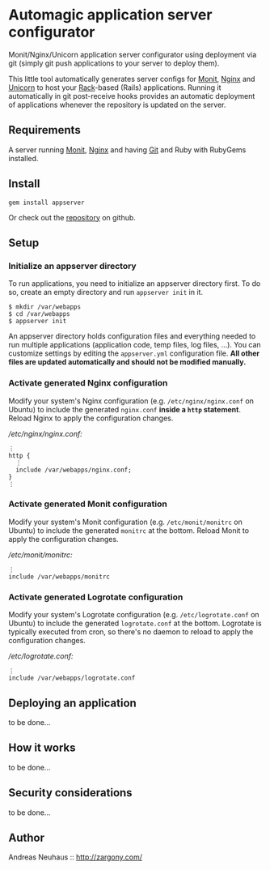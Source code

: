 Automagic application server configurator
=========================================

Monit/Nginx/Unicorn application server configurator using deployment via git
(simply git push applications to your server to deploy them).

This little tool automatically generates server configs for [Monit][monit],
[Nginx][nginx] and [Unicorn][unicorn] to host your [Rack][rack]-based (Rails)
applications. Running it automatically in git post-receive hooks provides
an automatic deployment of applications whenever the repository is updated
on the server.

Requirements
------------

A server running [Monit][monit], [Nginx][nginx] and having [Git][git] and
Ruby with RubyGems installed.

Install
-------

    gem install appserver

Or check out the [repository][repo] on github.

Setup
-----

### Initialize an appserver directory

To run applications, you need to initialize an appserver directory first. To
do so, create an empty directory and run `appserver init` in it.

    $ mkdir /var/webapps
    $ cd /var/webapps
    $ appserver init

An appserver directory holds configuration files and everything needed to run
multiple applications (application code, temp files, log files, ...). You can
customize settings by editing the `appserver.yml` configuration file. **All
other files are updated automatically and should not be modified manually.**

### Activate generated Nginx configuration

Modify your system's Nginx configuration (e.g. `/etc/nginx/nginx.conf` on
Ubuntu) to include the generated `nginx.conf` **inside a `http` statement**.
Reload Nginx to apply the configuration changes.

*/etc/nginx/nginx.conf:*

    ⋮
    http {
      ⋮
      include /var/webapps/nginx.conf;
    }
    ⋮

### Activate generated Monit configuration

Modify your system's Monit configuration (e.g. `/etc/monit/monitrc` on Ubuntu)
to include the generated `monitrc` at the bottom. Reload Monit to apply the
configuration changes.

*/etc/monit/monitrc:*

    ⋮
    include /var/webapps/monitrc

### Activate generated Logrotate configuration

Modify your system's Logrotate configuration (e.g. `/etc/logrotate.conf` on
Ubuntu) to include the generated `logrotate.conf` at the bottom. Logrotate
is typically executed from cron, so there's no daemon to reload to apply the
configuration changes.

*/etc/logrotate.conf:*

    ⋮
    include /var/webapps/logrotate.conf

Deploying an application
------------------------

to be done...

How it works
------------

to be done...

Security considerations
-----------------------

to be done...

Author
------

Andreas Neuhaus :: <http://zargony.com/>

[repo]: http://github.com/zargony/appserver/
[monit]: http://mmonit.com/monit/
[nginx]: http://nginx.com/
[unicorn]: http://unicorn.bogomips.org/
[git]: http://git-scm.com/
[rack]: http://rack.rubyforge.org/

